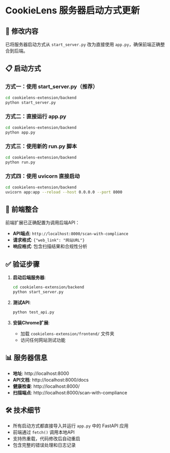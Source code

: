 # CookieLens 服务器启动方式更新

## 🚀 修改内容

已将服务器启动方式从 `start_server.py` 改为直接使用 `app.py`，确保前端正确整合到后端。

## 📋 启动方式

### 方式一：使用 start_server.py（推荐）
```bash
cd cookielens-extension/backend
python start_server.py
```

### 方式二：直接运行 app.py
```bash
cd cookielens-extension/backend
python app.py
```

### 方式三：使用新的 run.py 脚本
```bash
cd cookielens-extension/backend
python run.py
```

### 方式四：使用 uvicorn 直接启动
```bash
cd cookielens-extension/backend
uvicorn app:app --reload --host 0.0.0.0 --port 8000
```

## 🔗 前端整合

前端扩展已正确配置为调用后端API：
- **API端点**: `http://localhost:8000/scan-with-compliance`
- **请求格式**: `{"web_link": "网站URL"}`
- **响应格式**: 包含扫描结果和合规性分析

## ✅ 验证步骤

1. **启动后端服务器**:
   ```bash
   cd cookielens-extension/backend
   python start_server.py
   ```

2. **测试API**:
   ```bash
   python test_api.py
   ```

3. **安装Chrome扩展**:
   - 加载 `cookielens-extension/frontend/` 文件夹
   - 访问任何网站测试功能

## 📊 服务器信息

- **地址**: http://localhost:8000
- **API文档**: http://localhost:8000/docs
- **健康检查**: http://localhost:8000/
- **扫描端点**: http://localhost:8000/scan-with-compliance

## 🛠️ 技术细节

- 所有启动方式都直接导入并运行 `app.py` 中的 FastAPI 应用
- 前端通过 `fetch()` 调用本地API
- 支持热重载，代码修改后自动重启
- 包含完整的错误处理和日志记录


